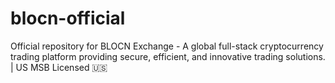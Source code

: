 # blocn-official
Official repository for BLOCN Exchange - A global full-stack cryptocurrency trading platform providing secure, efficient, and innovative trading solutions. | US MSB Licensed 🇺🇸
